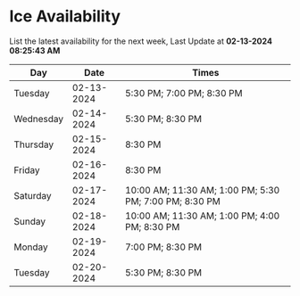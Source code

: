 # Ice Availability

List the latest availability for the next week, Last Update at **02-13-2024 08:25:43 AM**

| Day         | Date        | Times       |
| ----------- | ----------- | ----------- |
|Tuesday|02-13-2024|5:30 PM; 7:00 PM; 8:30 PM|
|Wednesday|02-14-2024|5:30 PM; 8:30 PM|
|Thursday|02-15-2024|8:30 PM|
|Friday|02-16-2024|8:30 PM|
|Saturday|02-17-2024|10:00 AM; 11:30 AM; 1:00 PM; 5:30 PM; 7:00 PM; 8:30 PM|
|Sunday|02-18-2024|10:00 AM; 11:30 AM; 1:00 PM; 4:00 PM; 8:30 PM|
|Monday|02-19-2024|7:00 PM; 8:30 PM|
|Tuesday|02-20-2024|5:30 PM; 8:30 PM|
